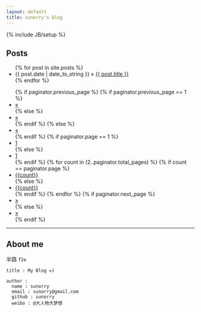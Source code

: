 ```yaml
---
layout: default
title: sunorry's blog
---
```

{% include JB/setup %}

## Posts

<ul class="posts">
  {% for post in site.posts %}
    <li><span>{{ post.date | date_to_string }}</span> &raquo; <a href="{{ BASE_PATH }}{{ post.url }}">{{ post.title }}</a></li>
  {% endfor %}
</ul>

<!-- post styling -->

<!-- {% for post in paginator.posts %}
  <h1><a href="{{ post.url }}">{{ post.title }}</a></h1>
  <div class="content">
    {{ post.content }}
  </div>
  <aside class="details">posted on the <time>{{ post.date | date_to_string }}</time></aside>
{% endfor %} -->

<!-- pagination (a page1 folder isn't created by Jekyll.
To avoid 404s when going to the first page it must be
specified separately) -->

<div class="pagination">
  <ul>
    {% if paginator.previous_page %}
      {% if paginator.previous_page == 1 %}
        <li>
          <a href="/">&laquo;</a>
        </li>
      {% else %}
        <li>
          <a href="/page{{paginator.previous_page}}">&laquo;</a>
        </li>
      {% endif %}
    {% else %}
      <li class="disabled">
        <a href="#">&laquo;</a>
      </li>
    {% endif %}
    {% if paginator.page == 1 %}
      <li class="active">
        <a href="#">1</a>
      </li>
    {% else %}
      <li>
        <a href="/">1</a>
      </li>
    {% endif %}
    {% for count in (2..paginator.total_pages) %}
      {% if count == paginator.page %}
        <li class="active">
          <a href="#">{{count}}</a>
        </li>
      {% else %}
        <li>
          <a href="/page{{count}}">{{count}}</a>
        </li>
      {% endif %}
    {% endfor %}
    {% if paginator.next_page %}
      <li>
        <a href="/page{{paginator.next_page}}">&raquo;</a>
      </li>
    {% else %}
      <li class="disabled">
        <a href="#">&raquo;</a>
      </li>
    {% endif %}
  </ul>
</div>

-----------------------------------


## About me

半路 `f2e`

    title : My Blog =)

    author :
      name : sunorry
      email : sunorry@gmail.com
      github : sunorry
      weibo : @大人物大梦想
